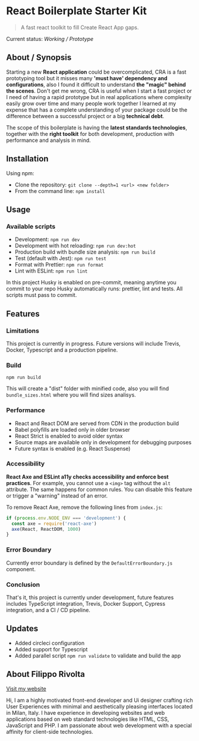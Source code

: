 # React Boilerplate Starter Kit

> A fast react toolkit to fill Create React App gaps.

Current status: _Working / Prototype_

## About / Synopsis

Starting a new **React application** could be overcomplicated, CRA is a fast prototyping tool but it misses many **'must have' dependency and configurations**, also I found it difficult to understand **the "magic" behind the scenes**. Don't get me wrong, CRA is useful when I start a fast project or I need of having a rapid prototype but in real applications where complexity easily grow over time and many people work together I learned at my expense that has a complete understanding of your package could be the difference between a successful project or a big **technical debt**.

The scope of this boilerplate is having the **latest standards technologies**, together with the **right toolkit** for both development, production with performance and analysis in mind.

## Installation

Using npm:

- Clone the repository: `git clone --depth=1 <url> <new folder>`
- From the command line: `npm install`

## Usage

### Available scripts

- Development: `npm run dev`
- Development with hot reloading: `npm run dev:hot`
- Production build with bundle size analysis: `npm run build`
- Test (default with Jest): `npm run test`
- Format with Prettier: `npm run format`
- Lint with ESLint: `npm run lint`

In this project Husky is enabled on pre-commit, meaning anytime you commit to your repo Husky automatically runs: prettier, lint and tests. All scripts must pass to commit.

## Features

### Limitations

This project is currently in progress. Future versions will include Trevis, Docker, Typescript and a production pipeline.

### Build

    npm run build

This will create a "dist" folder with minified code, also you will find `bundle_sizes.html` where you will find sizes analisys.

### Performance

- React and React DOM are served from CDN in the production build
- Babel polyfills are loaded only in older browser
- React Strict is enabled to avoid older syntax
- Source maps are available only in development for debugging purposes
- Future syntax is enabled (e.g. React Suspense)

### Accessibility

**React Axe and ESLint a11y checks accessibility and enforce best practices**. For example, you cannot use a `<img>` tag without the `alt` attribute. The same happens for common rules. You can disable this feature or trigger a "warning" instead of an error.

To remove React Axe, remove the following lines from `index.js`:

```javascript
if (process.env.NODE_ENV === 'development') {
  const axe = require('react-axe')
  axe(React, ReactDOM, 1000)
}
```

### Error Boundary

Currently error boundary is defined by the `DefaultErrorBoundary.js` component.

### Conclusion

That's it, this project is currently under development, future features includes TypeScript integration, Trevis, Docker Support, Cypress integration, and a CI / CD pipeline.

## Updates

- Added circleci configuration
- Added support for Typescript
- Added parallel script `npm run validate` to validate and build the app

## About Filippo Rivolta

[Visit my website](https://www.rivoltafilippo.com)

Hi, I am a highly motivated front-end developer and Ui designer crafting rich User Experiences with minimal and aesthetically pleasing interfaces located in Milan, Italy. I have experience in developing websites and web applications based on web standard technologies like HTML, CSS, JavaScript and PHP. I am passionate about web development with a special affinity for client-side technologies.
